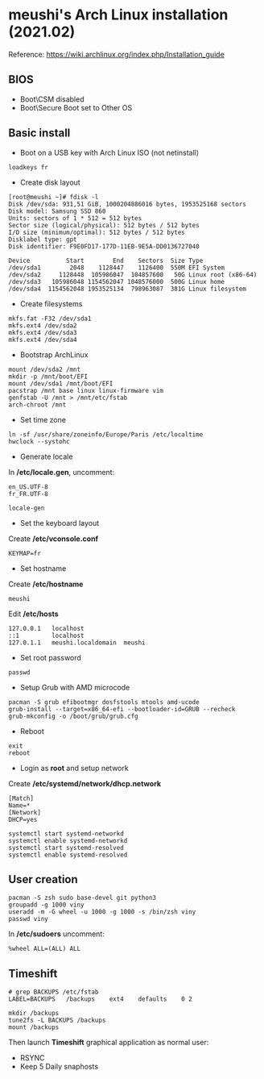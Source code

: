 # meushi's Arch Linux installation (2021.02)

Reference: https://wiki.archlinux.org/index.php/Installation_guide

## BIOS

* Boot\CSM disabled
* Boot\Secure Boot set to Other OS

## Basic install

* Boot on a USB key with Arch Linux ISO (not netinstall)

```loadkeys fr```

* Create disk layout

```
[root@meushi ~]# fdisk -l
Disk /dev/sda: 931,51 GiB, 1000204886016 bytes, 1953525168 sectors
Disk model: Samsung SSD 860 
Units: sectors of 1 * 512 = 512 bytes
Sector size (logical/physical): 512 bytes / 512 bytes
I/O size (minimum/optimal): 512 bytes / 512 bytes
Disklabel type: gpt
Disk identifier: F9E0FD17-177D-11EB-9E5A-DD0136727040

Device          Start        End    Sectors  Size Type
/dev/sda1        2048    1128447    1126400  550M EFI System
/dev/sda2     1128448  105986047  104857600   50G Linux root (x86-64)
/dev/sda3   105986048 1154562047 1048576000  500G Linux home
/dev/sda4  1154562048 1953525134  798963087  381G Linux filesystem
```

* Create filesystems

```
mkfs.fat -F32 /dev/sda1
mkfs.ext4 /dev/sda2
mkfs.ext4 /dev/sda3
mkfs.ext4 /dev/sda4
```

* Bootstrap ArchLinux

```
mount /dev/sda2 /mnt
mkdir -p /mnt/boot/EFI
mount /dev/sda1 /mnt/boot/EFI
pacstrap /mnt base linux linux-firmware vim
genfstab -U /mnt > /mnt/etc/fstab
arch-chroot /mnt
```

* Set time zone

```
ln -sf /usr/share/zoneinfo/Europe/Paris /etc/localtime
hwclock --systohc
```

* Generate locale

In **/etc/locale.gen**, uncomment:

```
en_US.UTF-8
fr_FR.UTF-8
```

```
locale-gen
```

* Set the keyboard layout  

Create **/etc/vconsole.conf**

```
KEYMAP=fr
```

* Set hostname

Create **/etc/hostname**

```
meushi
```

Edit **/etc/hosts**

```
127.0.0.1   localhost
::1		    localhost
127.0.1.1	meushi.localdomain	meushi
```

* Set root password

```
passwd
```

* Setup Grub with AMD microcode

```
pacman -S grub efibootmgr dosfstools mtools amd-ucode
grub-install --target=x86_64-efi --bootloader-id=GRUB --recheck
grub-mkconfig -o /boot/grub/grub.cfg
```

* Reboot

```
exit
reboot
```

* Login as **root** and setup network

Create **/etc/systemd/network/dhcp.network**

```
[Match]
Name=*
[Network]
DHCP=yes
```

```
systemctl start systemd-networkd
systemctl enable systemd-networkd
systemctl start systemd-resolved
systemctl enable systemd-resolved
```

## User creation

```
pacman -S zsh sudo base-devel git python3
groupadd -g 1000 viny
useradd -m -G wheel -u 1000 -g 1000 -s /bin/zsh viny
passwd viny
```

In **/etc/sudoers** uncomment:

```
%wheel ALL=(ALL) ALL
```

## Timeshift


```
# grep BACKUPS /etc/fstab
LABEL=BACKUPS	/backups	ext4	defaults	0 2
```

```
mkdir /backups
tune2fs -L BACKUPS /backups
mount /backups
```

Then launch **Timeshift** graphical application as normal user:

* RSYNC
* Keep 5 Daily snaphosts

